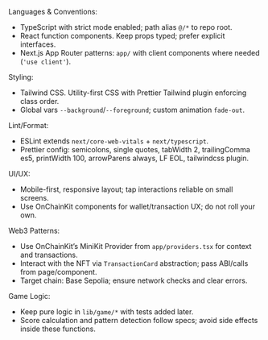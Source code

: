 Languages & Conventions:
- TypeScript with strict mode enabled; path alias `@/*` to repo root.
- React function components. Keep props typed; prefer explicit interfaces.
- Next.js App Router patterns: `app/` with client components where needed (`'use client'`).

Styling:
- Tailwind CSS. Utility-first CSS with Prettier Tailwind plugin enforcing class order.
- Global vars `--background`/`--foreground`; custom animation `fade-out`.

Lint/Format:
- ESLint extends `next/core-web-vitals` + `next/typescript`.
- Prettier config: semicolons, single quotes, tabWidth 2, trailingComma es5, printWidth 100, arrowParens always, LF EOL, tailwindcss plugin.

UI/UX:
- Mobile-first, responsive layout; tap interactions reliable on small screens.
- Use OnChainKit components for wallet/transaction UX; do not roll your own.

Web3 Patterns:
- Use OnChainKit’s MiniKit Provider from `app/providers.tsx` for context and transactions.
- Interact with the NFT via `TransactionCard` abstraction; pass ABI/calls from page/component.
- Target chain: Base Sepolia; ensure network checks and clear errors.

Game Logic:
- Keep pure logic in `lib/game/*` with tests added later.
- Score calculation and pattern detection follow specs; avoid side effects inside these functions.
